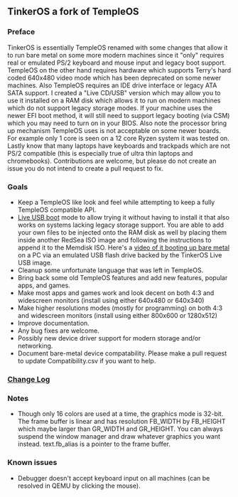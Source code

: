 ## TinkerOS a fork of TempleOS

### Preface
TinkerOS is essentially TempleOS renamed with some changes that allow it to run bare metal on some more modern machines since it "only" requires real or emulated PS/2 keyboard and mouse input and legacy boot support.  TempleOS on the other hand requires hardware which supports Terry's hard coded 640x480 video mode which has been deprecated on some newer machines.  Also TempleOS requires an IDE drive interface or legacy ATA SATA support.  I created a "Live CD/USB" version which may allow you to use it installed on a RAM disk which allows it to run on modern machines which do not support legacy storage modes.  If your machine uses the newer EFI boot method, it will still need to support legacy booting (via CSM) which you may need to turn on in your BIOS.  Also note the processor bring up mechanism TempleOS uses is not acceptable on some newer boards.  For example only 1 core is seen on a 12 core Ryzen system it was tested on.  Lastly know that many laptops have keyboards and trackpads which are not PS/2 compatible (this is especially true of ultra thin laptops and chromebooks).  Contributions are welcome, but please do not create an issue you do not intend to create a pull request to fix.

### Goals
- Keep a TempleOS like look and feel while attempting to keep a fully TempleOS compatible API.
- <a href="https://github.com/tinkeros/TinkerOS/blob/main/USBBoot/README.md">Live USB boot</a> mode to allow trying it without having to install it that also works on systems lacking legacy storage support.  You are able to add your own files to be injected onto the RAM disk as well by placing them inside another RedSea ISO image and following the instructions to append it to the Memdisk ISO.  Here's a <a href="https://youtu.be/d5e9RYla36Y">video of it booting up bare metal</a> on a PC via an emulated USB flash drive backed by the TinkerOS Live USB image.
- Cleanup some unfortunate language that was left in TempleOS.
- Bring back some old TempleOS features and add new features, popular apps, and games.
- Make most apps and games work and look decent on both 4:3 and widescreen monitors (install using either 640x480 or 640x340)
- Make higher resolutions modes (mostly for programming) on both 4:3 and widescreen monitors (install using either 800x600 or 1280x512)
- Improve documentation.
- Any bug fixes are welcome.
- Possibly new device driver support for modern storage and/or networking.
- Document bare-metal device compatability.  Please make a pull request to update Compatibility.csv if you want to help.

### <a href="https://github.com/tinkeros/TinkerOS/blob/main/ChangeLog.md">Change Log</a>

### Notes
- Though only 16 colors are used at a time, the graphics mode is 32-bit.  The frame buffer is linear and has resolution FB_WIDTH by FB_HEIGHT which maybe larger than GR_WIDTH and GR_HEIGHT.  You can always suspend the window manager and draw whatever graphics you want instead.  text.fb_alias is a pointer to the frame buffer.

### Known issues
- Debugger doesn't accept keyboard input on all machines (can be resolved in QEMU by clicking the mouse).
